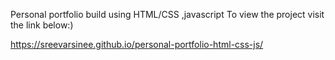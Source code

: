 Personal portfolio build using HTML/CSS ,javascript
To view the project visit the link below:) 

 https://sreevarsinee.github.io/personal-portfolio-html-css-js/

